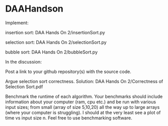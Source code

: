 # DAAHandson
Implement:

insertion sort: DAA Hands On 2/insertionSort.py

selection sort: DAA Hands On 2/selectionSort.py

bubble sort: DAA Hands On 2/bubbleSort.py

In the discussion:

Post a link to your github repository(s) with the source code.

Argue selection sort correctness. Solution: DAA Hands On 2/Correctness of Selection Sort.pdf

Benchmark the runtime of each algorithm. Your benchmarks should include information about your computer (ram, cpu etc.) and be run with various input sizes; from small (array of size 5,10,20) all the way up to large arrays (where your computer is struggling). I should at the very least see a plot of time vs input size n. Feel free to use benchmarking software.
